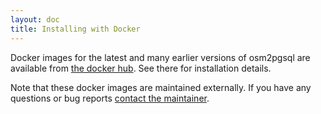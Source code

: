 ```yaml
---
layout: doc
title: Installing with Docker
---
```


Docker images for the latest and many earlier versions of osm2pgsql are
available from [the docker hub](https://hub.docker.com/r/iboates/osm2pgsql).
See there for installation details.

Note that these docker images are maintained externally. If you have any
questions or bug reports [contact the
maintainer](https://github.com/iboates/osm-utilities-docker/issues).

